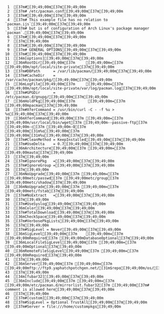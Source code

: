      1	[37m#[39;49;00m[37m[39;49;00m
     2	[37m# /etc/pacman.conf[39;49;00m[37m[39;49;00m
     3	[37m#[39;49;00m[37m[39;49;00m
     4	[37m# This example file has no relation to `pacman.ijs`[39;49;00m[37m[39;49;00m
     5	[37m# but is of configuration of Arch Linux's package manager `pacman`.[39;49;00m[37m[39;49;00m
     6	[37m#[39;49;00m[37m[39;49;00m
     7	[37m[39;49;00m
     8	[37m#[39;49;00m[37m[39;49;00m
     9	[37m# GENERAL OPTIONS[39;49;00m[37m[39;49;00m
    10	[37m#[39;49;00m[37m[39;49;00m
    11	[34m[options][39;49;00m[37m[39;49;00m
    12	[36mRootDir[39;49;00m[37m     [39;49;00m=[37m [39;49;00m/opt/local/site-private[37m[39;49;00m
    13	[37m#DBPath      = /var/lib/pacman/[39;49;00m[37m[39;49;00m
    14	[37m#CacheDir    = /var/cache/pacman/pkg/[39;49;00m[37m[39;49;00m
    15	[36mLogFile[39;49;00m[37m     [39;49;00m=[37m [39;49;00m/opt/local/site-private/var/log/pacman.log[37m[39;49;00m
    16	[37m#GPGDir      = /etc/pacman.d/gnupg/[39;49;00m[37m[39;49;00m
    17	[36mHoldPkg[39;49;00m[37m      [39;49;00m=[37m [39;49;00mpacman[37m[39;49;00m
    18	[37m#XferCommand = /usr/bin/curl -C - -f %u > %o[39;49;00m[37m[39;49;00m
    19	[36mXferCommand[39;49;00m[37m [39;49;00m=[37m [39;49;00m/usr/local/bin/wget[37m [39;49;00m--passive-ftp[37m [39;49;00m-c[37m [39;49;00m-O[37m [39;49;00m[31m%o[39;49;00m[37m [39;49;00m[31m%u[39;49;00m[37m[39;49;00m
    20	[37m#CleanMethod = KeepInstalled[39;49;00m[37m[39;49;00m
    21	[37m#UseDelta    = 0.7[39;49;00m[37m[39;49;00m
    22	[36mArchitecture[39;49;00m[37m [39;49;00m=[37m [39;49;00mauto[37m[39;49;00m
    23	[37m[39;49;00m
    24	[37m#IgnorePkg   =[39;49;00m[37m[39;49;00m
    25	[37m#IgnoreGroup =[39;49;00m[37m[39;49;00m
    26	[37m[39;49;00m
    27	[36mNoUpgrade[39;49;00m[37m [39;49;00m=[37m [39;49;00metc/passwd[37m [39;49;00metc/group[37m [39;49;00metc/shadow[37m[39;49;00m
    28	[36mNoUpgrade[39;49;00m[37m [39;49;00m=[37m [39;49;00metc/fstab[37m[39;49;00m
    29	[37m#NoExtract   =[39;49;00m[37m[39;49;00m
    30	[37m[39;49;00m
    31	[37m#UseSyslog[39;49;00m[37m[39;49;00m
    32	[36mColor[39;49;00m[37m[39;49;00m
    33	[37m#TotalDownload[39;49;00m[37m[39;49;00m
    34	[36mCheckSpace[39;49;00m[37m[39;49;00m
    35	[37m#VerbosePkgLists[39;49;00m[37m[39;49;00m
    36	[37m[39;49;00m
    37	[37m#SigLevel = Never[39;49;00m[37m[39;49;00m
    38	[36mSigLevel[39;49;00m[37m    [39;49;00m=[37m [39;49;00mRequired[37m [39;49;00mDatabaseOptional[37m[39;49;00m
    39	[36mLocalFileSigLevel[39;49;00m[37m [39;49;00m=[37m [39;49;00mOptional[37m[39;49;00m
    40	[36mRemoteFileSigLevel[39;49;00m[37m [39;49;00m=[37m [39;49;00mRequired[37m[39;49;00m
    41	[37m[39;49;00m
    42	[36mServer[39;49;00m[37m [39;49;00m=[37m [39;49;00mftp://ftp9.yaphatchpotchgen.net/[31m$repo[39;49;00m/os/[31m$arch[39;49;00m[37m[39;49;00m
    43	[37m[39;49;00m
    44	[34m[fubar32][39;49;00m[37m[39;49;00m
    45	[36mInclude[39;49;00m[37m [39;49;00m=[37m [39;49;00m/etc/pacman.d/mirrorlist.fubar32[37m [39;49;00m[37m# comment is allowed here[39;49;00m[37m[39;49;00m
    46	[37m[39;49;00m
    47	[37m#[custom][39;49;00m[37m[39;49;00m
    48	[37m#SigLevel = Optional TrustAll[39;49;00m[37m[39;49;00m
    49	[37m#Server = file:///home/custompkgs[39;49;00m
